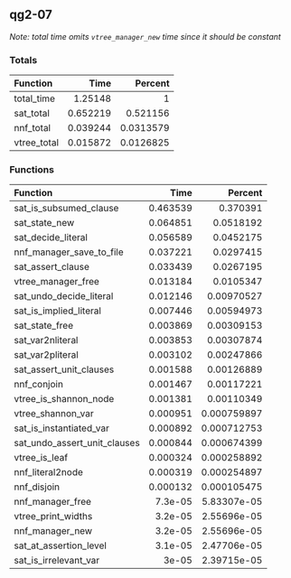 ## qg2-07

*Note: total time omits `vtree_manager_new` time since it should be constant*

### Totals

| Function    |     Time |   Percent |
|:------------|---------:|----------:|
| total_time  | 1.25148  | 1         |
| sat_total   | 0.652219 | 0.521156  |
| nnf_total   | 0.039244 | 0.0313579 |
| vtree_total | 0.015872 | 0.0126825 |

### Functions

| Function                     |     Time |     Percent |
|:-----------------------------|---------:|------------:|
| sat_is_subsumed_clause       | 0.463539 | 0.370391    |
| sat_state_new                | 0.064851 | 0.0518192   |
| sat_decide_literal           | 0.056589 | 0.0452175   |
| nnf_manager_save_to_file     | 0.037221 | 0.0297415   |
| sat_assert_clause            | 0.033439 | 0.0267195   |
| vtree_manager_free           | 0.013184 | 0.0105347   |
| sat_undo_decide_literal      | 0.012146 | 0.00970527  |
| sat_is_implied_literal       | 0.007446 | 0.00594973  |
| sat_state_free               | 0.003869 | 0.00309153  |
| sat_var2nliteral             | 0.003853 | 0.00307874  |
| sat_var2pliteral             | 0.003102 | 0.00247866  |
| sat_assert_unit_clauses      | 0.001588 | 0.00126889  |
| nnf_conjoin                  | 0.001467 | 0.00117221  |
| vtree_is_shannon_node        | 0.001381 | 0.00110349  |
| vtree_shannon_var            | 0.000951 | 0.000759897 |
| sat_is_instantiated_var      | 0.000892 | 0.000712753 |
| sat_undo_assert_unit_clauses | 0.000844 | 0.000674399 |
| vtree_is_leaf                | 0.000324 | 0.000258892 |
| nnf_literal2node             | 0.000319 | 0.000254897 |
| nnf_disjoin                  | 0.000132 | 0.000105475 |
| nnf_manager_free             | 7.3e-05  | 5.83307e-05 |
| vtree_print_widths           | 3.2e-05  | 2.55696e-05 |
| nnf_manager_new              | 3.2e-05  | 2.55696e-05 |
| sat_at_assertion_level       | 3.1e-05  | 2.47706e-05 |
| sat_is_irrelevant_var        | 3e-05    | 2.39715e-05 |
